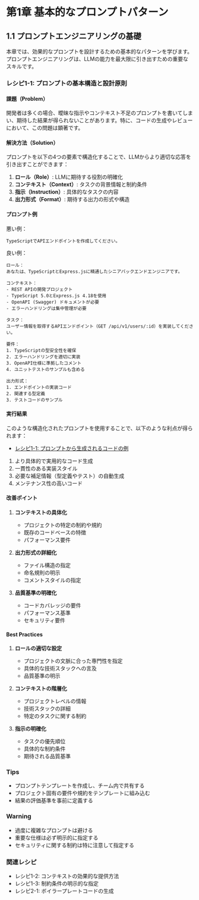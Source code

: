 # 第1章 基本的なプロンプトパターン

## 1.1 プロンプトエンジニアリングの基礎

本章では、効果的なプロンプトを設計するための基本的なパターンを学びます。プロンプトエンジニアリングは、LLMの能力を最大限に引き出すための重要なスキルです。

### レシピ1-1: プロンプトの基本構造と設計原則

#### 課題（Problem）
開発者は多くの場合、曖昧な指示やコンテキスト不足のプロンプトを書いてしまい、期待した結果が得られないことがあります。特に、コードの生成やレビューにおいて、この問題は顕著です。

#### 解決方法（Solution）
プロンプトを以下の4つの要素で構造化することで、LLMからより適切な応答を引き出すことができます：

1. **ロール（Role）**: LLMに期待する役割の明確化
2. **コンテキスト（Context）**: タスクの背景情報と制約条件
3. **指示（Instruction）**: 具体的なタスクの内容
4. **出力形式（Format）**: 期待する出力の形式や構造

#### プロンプト例

悪い例：
```
TypeScriptでAPIエンドポイントを作成してください。
```

良い例：
```
ロール：
あなたは、TypeScriptとExpress.jsに精通したシニアバックエンドエンジニアです。

コンテキスト：
- REST APIの開発プロジェクト
- TypeScript 5.0とExpress.js 4.18を使用
- OpenAPI (Swagger) ドキュメントが必要
- エラーハンドリングは集中管理が必要

タスク：
ユーザー情報を取得するAPIエンドポイント（GET /api/v1/users/:id）を実装してください。

要件：
1. TypeScriptの型安全性を確保
2. エラーハンドリングを適切に実装
3. OpenAPI仕様に準拠したコメント
4. ユニットテストのサンプルも含める

出力形式：
1. エンドポイントの実装コード
2. 関連する型定義
3. テストコードのサンプル
```

#### 実行結果
このような構造化されたプロンプトを使用することで、以下のような利点が得られます：
- [レシピ1-1: プロンプトから生成されるコードの例](https://github.com/t2k2pp/LLMPromptCookBook/blob/main/chapter%201/recipe%201-1/recipe1-1-code.ts)

1. より具体的で実用的なコード生成
2. 一貫性のある実装スタイル
3. 必要な補足情報（型定義やテスト）の自動生成
4. メンテナンス性の高いコード

#### 改善ポイント

1. **コンテキストの具体化**
   - プロジェクトの特定の制約や規約
   - 既存のコードベースの特徴
   - パフォーマンス要件

2. **出力形式の詳細化**
   - ファイル構造の指定
   - 命名規則の明示
   - コメントスタイルの指定

3. **品質基準の明確化**
   - コードカバレッジの要件
   - パフォーマンス基準
   - セキュリティ要件

#### Best Practices

1. **ロールの適切な設定**
   - プロジェクトの文脈に合った専門性を指定
   - 具体的な技術スタックへの言及
   - 品質基準の明示

2. **コンテキストの階層化**
   - プロジェクトレベルの情報
   - 技術スタックの詳細
   - 特定のタスクに関する制約

3. **指示の明確化**
   - タスクの優先順位
   - 具体的な制約条件
   - 期待される品質基準

### Tips

- プロンプトテンプレートを作成し、チーム内で共有する
- プロジェクト固有の要件や規約をテンプレートに組み込む
- 結果の評価基準を事前に定義する

### Warning

- 過度に複雑なプロンプトは避ける
- 重要な仕様は必ず明示的に指定する
- セキュリティに関する制約は特に注意して指定する

### 関連レシピ
- レシピ1-2: コンテキストの効果的な提供方法
- レシピ1-3: 制約条件の明示的な指定
- レシピ2-1: ボイラープレートコードの生成
